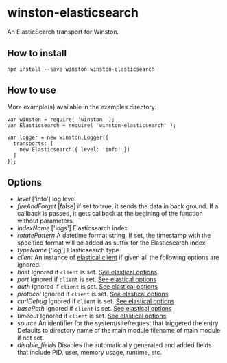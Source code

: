 # winston-elasticsearch
An ElasticSearch transport for Winston.

## How to install
    npm install --save winston winston-elasticsearch

## How to use
More example(s) available in the examples directory.

    var winston = require( 'winston' );
    var Elasticsearch = require( 'winston-elasticsearch' );

    var logger = new winston.Logger({
      transports: [
        new Elasticsearch({ level: 'info' })
      ]
    });

## Options
* *level* ['info'] log level
* *fireAndForget* [false] if set to true, it sends the data in back ground. If a callback is passed, it gets callback at the begining of the function without parameters.
* *indexName* ['logs'] Elasticsearch index
* *rotatePattern* A datetime format string. If set, the timestamp with the specified format will be added as suffix for the Elasticsearch index
* *typeName* ['log'] Elasticsearch type
* *client* An instance of [elastical client](https://github.com/ramv/node-elastical) if given all the following options are ignored.
* *host* Ignored if `client` is set. [See elastical options](http://raw.github.com.everydayimmirror.in/ramv/node-elastical/master/docs/classes/Client.html)
* *port* Ignored if `client` is set. [See elastical options](http://raw.github.com.everydayimmirror.in/ramv/node-elastical/master/docs/classes/Client.html)
* *auth* Ignored if `client` is set. [See elastical options](http://raw.github.com.everydayimmirror.in/ramv/node-elastical/master/docs/classes/Client.html)
* *protocol* Ignored if `client` is set. [See elastical options](http://raw.github.com.everydayimmirror.in/ramv/node-elastical/master/docs/classes/Client.html)
* *curlDebug* Ignored if `client` is set. [See elastical options](http://raw.github.com.everydayimmirror.in/ramv/node-elastical/master/docs/classes/Client.html)
* *basePath* Ignored if `client` is set. [See elastical options](http://raw.github.com.everydayimmirror.in/ramv/node-elastical/master/docs/classes/Client.html)
* *timeout* Ignored if `client` is set. [See elastical options](http://raw.github.com.everydayimmirror.in/ramv/node-elastical/master/docs/classes/Client.html)
* *source* An identifier for the system/site/request that triggered the entry. Defaults to directory name of the main module filename of main module if not set.
* *disable_fields* Disables the automatically generated and added fields that include PID, user, memory usage, runtime, etc.
